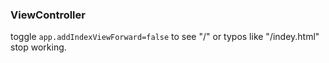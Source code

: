 ### ViewController

toggle ```app.addIndexViewForward=false``` to see "/" or typos like "/indey.html" stop working.
